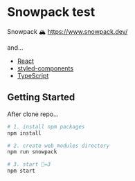 # Snowpack test

Snowpack 🏔
https://www.snowpack.dev/

and...

- [React](https://reactjs.org/)
- [styled-components](https://styled-components.com/)
- [TypeScript](https://www.typescriptlang.org/)

## Getting Started

After clone repo...

```bash
# 1. install npm packages
npm install

# 2. create web_modules directory
npm run snowpack

# 3. start 🚗=3
npm start
```